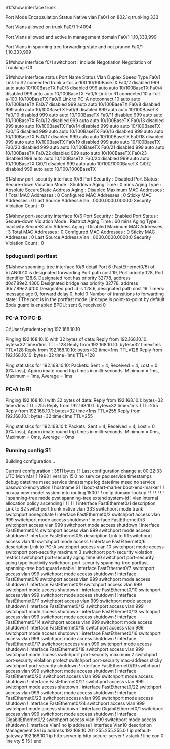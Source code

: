 S1#show interface trunk

Port        Mode             Encapsulation  Status        Native vlan
Fa0/1       on               802.1q         trunking      333

Port        Vlans allowed on trunk
Fa0/1       1-4094

Port        Vlans allowed and active in management domain
Fa0/1       1,10,333,999

Port        Vlans in spanning tree forwarding state and not pruned
Fa0/1       1,10,333,999

S1#show interface f0/1 switchport | include Negotiation
Negotiation of Trunking: Off

S1#show interface status
Port      Name               Status       Vlan       Duplex  Speed Type
Fa0/1     Link to S2         connected    trunk      a-full  a-100 10/100BaseTX
Fa0/2                        disabled     999          auto   auto 10/100BaseTX
Fa0/3                        disabled     999          auto   auto 10/100BaseTX
Fa0/4                        disabled     999          auto   auto 10/100BaseTX
Fa0/5     Link to R1         connected    10         a-full  a-100 10/100BaseTX
Fa0/6     Link to PC-A       notconnect   10           auto   auto 10/100BaseTX
Fa0/7                        disabled     999          auto   auto 10/100BaseTX
Fa0/8                        disabled     999          auto   auto 10/100BaseTX
Fa0/9                        disabled     999          auto   auto 10/100BaseTX
Fa0/10                       disabled     999          auto   auto 10/100BaseTX
Fa0/11                       disabled     999          auto   auto 10/100BaseTX
Fa0/12                       disabled     999          auto   auto 10/100BaseTX
Fa0/13                       disabled     999          auto   auto 10/100BaseTX
Fa0/14                       disabled     999          auto   auto 10/100BaseTX
Fa0/15                       disabled     999          auto   auto 10/100BaseTX
Fa0/16                       disabled     999          auto   auto 10/100BaseTX
Fa0/17                       disabled     999          auto   auto 10/100BaseTX
Fa0/18                       disabled     999          auto   auto 10/100BaseTX
Fa0/19                       disabled     999          auto   auto 10/100BaseTX
Fa0/20                       disabled     999          auto   auto 10/100BaseTX
Fa0/21                       disabled     999          auto   auto 10/100BaseTX
Fa0/22                       disabled     999          auto   auto 10/100BaseTX
Fa0/23                       disabled     999          auto   auto 10/100BaseTX
Fa0/24                       disabled     999          auto   auto 10/100BaseTX
Gi0/1                        disabled     999          auto   auto 10/100/1000BaseTX
Gi0/2                        disabled     999          auto   auto 10/100/1000BaseTX

S1#show port-security interface f0/6
Port Security              : Disabled
Port Status                : Secure-down
Violation Mode             : Shutdown
Aging Time                 : 0 mins
Aging Type                 : Absolute
SecureStatic Address Aging : Disabled
Maximum MAC Addresses      : 1
Total MAC Addresses        : 0
Configured MAC Addresses   : 0
Sticky MAC Addresses       : 0
Last Source Address:Vlan   : 0000.0000.0000:0
Security Violation Count   : 0

S1#show port-security interface f0/6
Port Security              : Enabled
Port Status                : Secure-down
Violation Mode             : Restrict
Aging Time                 : 60 mins
Aging Type                 : Inactivity
SecureStatic Address Aging : Disabled
Maximum MAC Addresses      : 3
Total MAC Addresses        : 0
Configured MAC Addresses   : 0
Sticky MAC Addresses       : 0
Last Source Address:Vlan   : 0000.0000.0000:0
Security Violation Count   : 0

### bpduguard i portfast
S1#show spanning-tree interface f0/6 detail
 Port 6 (FastEthernet0/6) of VLAN0010 is designated forwarding
   Port path cost 19, Port priority 128, Port Identifier 128.6.
   Designated root has priority 32778, address d0c7.89e2.4300
   Designated bridge has priority 32778, address d0c7.89e2.4f00
   Designated port id is 128.6, designated path cost 19
   Timers: message age 0, forward delay 0, hold 0
   Number of transitions to forwarding state: 1
   The port is in the portfast mode
   Link type is point-to-point by default
   Bpdu guard is enabled
   BPDU: sent 6, received 0

### PC-A TO PC-B
C:\Users\student>ping 192.168.10.10

Pinging 192.168.10.10 with 32 bytes of data:
Reply from 192.168.10.10: bytes=32 time=1ms TTL=128
Reply from 192.168.10.10: bytes=32 time=1ms TTL=128
Reply from 192.168.10.10: bytes=32 time=1ms TTL=128
Reply from 192.168.10.10: bytes=32 time=1ms TTL=128

Ping statistics for 192.168.10.10:
    Packets: Sent = 4, Received = 4, Lost = 0 (0% loss),
Approximate round trip times in milli-seconds:
    Minimum = 1ms, Maximum = 1ms, Average = 1ms


### PC-A to R1
Pinging 192.168.10.1 with 32 bytes of data:
Reply from 192.168.10.1: bytes=32 time<1ms TTL=255
Reply from 192.168.10.1: bytes=32 time<1ms TTL=255
Reply from 192.168.10.1: bytes=32 time<1ms TTL=255
Reply from 192.168.10.1: bytes=32 time<1ms TTL=255

Ping statistics for 192.168.10.1:
    Packets: Sent = 4, Received = 4, Lost = 0 (0% loss),
Approximate round trip times in milli-seconds:
    Minimum = 0ms, Maximum = 0ms, Average = 0ms


### Running config S1
Building configuration...

Current configuration : 3511 bytes
!
! Last configuration change at 00:22:33 UTC Mon Mar 1 1993
!
version 15.0
no service pad
service timestamps debug datetime msec
service timestamps log datetime msec
no service password-encryption
!
hostname S1
!
boot-start-marker
boot-end-marker
!
!
no aaa new-model
system mtu routing 1500
!
!
no ip domain-lookup
!
!
!
!
!
!
!
!
spanning-tree mode pvst
spanning-tree extend system-id
!
vlan internal allocation policy ascending
!
!
!
!
!
!
interface FastEthernet0/1
 description Link to S2
 switchport trunk native vlan 333
 switchport mode trunk
 switchport nonegotiate
!
interface FastEthernet0/2
 switchport access vlan 999
 switchport mode access
 shutdown
!
interface FastEthernet0/3
 switchport access vlan 999
 switchport mode access
 shutdown
!
interface FastEthernet0/4
 switchport access vlan 999
 switchport mode access
 shutdown
!
interface FastEthernet0/5
 description Link to R1
 switchport access vlan 10
 switchport mode access
!
interface FastEthernet0/6
 description Link to PC-A
 switchport access vlan 10
 switchport mode access
 switchport port-security maximum 3
 switchport port-security violation restrict
 switchport port-security aging time 60
 switchport port-security aging type inactivity
 switchport port-security
 spanning-tree portfast
 spanning-tree bpduguard enable
!
interface FastEthernet0/7
 switchport access vlan 999
 switchport mode access
 shutdown
!
interface FastEthernet0/8
 switchport access vlan 999
 switchport mode access
 shutdown
!
interface FastEthernet0/9
 switchport access vlan 999
 switchport mode access
 shutdown
!
interface FastEthernet0/10
 switchport access vlan 999
 switchport mode access
 shutdown
!
interface FastEthernet0/11
 switchport access vlan 999
 switchport mode access
 shutdown
!
interface FastEthernet0/12
 switchport access vlan 999
 switchport mode access
 shutdown
!
interface FastEthernet0/13
 switchport access vlan 999
 switchport mode access
 shutdown
!
interface FastEthernet0/14
 switchport access vlan 999
 switchport mode access
 shutdown
!
interface FastEthernet0/15
 switchport access vlan 999
 switchport mode access
 shutdown
!
interface FastEthernet0/16
 switchport access vlan 999
 switchport mode access
 shutdown
!
interface FastEthernet0/17
 switchport access vlan 999
 switchport mode access
 shutdown
!
interface FastEthernet0/18
 switchport access vlan 999
 switchport mode access
 switchport port-security maximum 2
 switchport port-security violation protect
 switchport port-security mac-address sticky
 switchport port-security
 shutdown
!
interface FastEthernet0/19
 switchport access vlan 999
 switchport mode access
 shutdown
!
interface FastEthernet0/20
 switchport access vlan 999
 switchport mode access
 shutdown
!
interface FastEthernet0/21
 switchport access vlan 999
 switchport mode access
 shutdown
!
interface FastEthernet0/22
 switchport access vlan 999
 switchport mode access
 shutdown
!
interface FastEthernet0/23
 switchport access vlan 999
 switchport mode access
 shutdown
!
interface FastEthernet0/24
 switchport access vlan 999
 switchport mode access
 shutdown
!
interface GigabitEthernet0/1
 switchport access vlan 999
 switchport mode access
 shutdown
!
interface GigabitEthernet0/2
 switchport access vlan 999
 switchport mode access
 shutdown
!
interface Vlan1
 no ip address
!
interface Vlan10
 description Management SVI
 ip address 192.168.10.201 255.255.255.0
!
ip default-gateway 192.168.10.1
ip http server
ip http secure-server
!
vstack
!
line con 0
line vty 5 15
!
end
